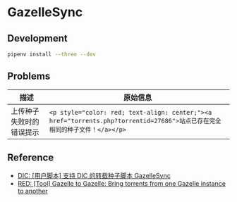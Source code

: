 # GazelleSync

## Development

```sh
pipenv install --three --dev
```

## Problems

| 描述 | 原始信息                                                                                                                   |
| --- | --- |
| 上传种子失败时的错误提示 | `<p style="color: red; text-align: center;"><a href="torrents.php?torrentid=27686">站点已存在完全相同的种子文件！</a></p>` |

## Reference
- [DIC: [用户脚本] 支持 DIC 的转载种子脚本 GazelleSync](https://dicmusic.club/forums.php?action=viewthread&threadid=356)
- [RED: [Tool] Gazelle to Gazelle: Bring torrents from one Gazelle instance to another](https://redacted.ch/forums.php?action=viewthread&threadid=18794)
